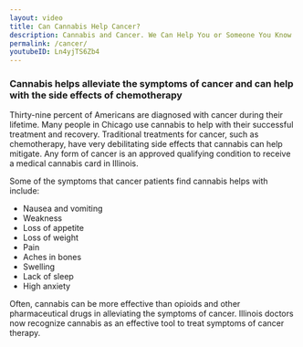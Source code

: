 ```yaml
---
layout: video
title: Can Cannabis Help Cancer?
description: Cannabis and Cancer. We Can Help You or Someone You Know
permalink: /cancer/
youtubeID: Ln4yjTS6Zb4
---
```


### Cannabis helps alleviate the symptoms of cancer and can help with the side effects of chemotherapy

Thirty-nine percent of Americans are diagnosed with cancer during their lifetime. Many people in Chicago use cannabis to help with their successful treatment and recovery. Traditional treatments for cancer, such as chemotherapy, have very debilitating side effects that cannabis can help mitigate. Any form of cancer is an approved qualifying condition to receive a medical cannabis card in Illinois.

Some of the symptoms that cancer patients find cannabis helps with include:

* Nausea and vomiting
* Weakness
* Loss of appetite
* Loss of weight
* Pain
* Aches in bones
* Swelling
* Lack of sleep
* High anxiety

Often, cannabis can be more effective than opioids and other pharmaceutical drugs in alleviating the symptoms of cancer. Illinois doctors now recognize cannabis as an effective tool to treat symptoms of cancer therapy.


